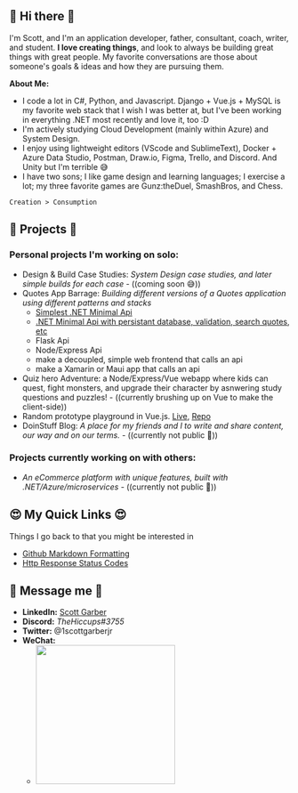 ## 👋 Hi there 👋
I'm Scott, and I'm an application developer, father, consultant, coach, writer, and student. **I love creating things**, and look to always be building great things with great people. My favorite conversations are those about someone's goals & ideas and how they are pursuing them. 

**About Me:**
- I code a lot in C#, Python, and Javascript. Django + Vue.js + MySQL is my favorite web stack that I wish I was better at, but I've been working in everything .NET most recently and love it, too :D 
- I'm actively studying Cloud Development (mainly within Azure) and System Design.
- I enjoy using lightweight editors (VScode and SublimeText), Docker + Azure Data Studio, Postman, Draw.io, Figma, Trello, and Discord. And Unity but I'm terrible 😅
- I have two sons; I like game design and learning languages; I exercise a lot; my three favorite games are Gunz:theDuel, SmashBros, and Chess.

```
Creation > Consumption
```

## 🤩 Projects 🤩
### Personal projects I'm working on solo:
- Design & Build Case Studies: *System Design case studies, and later simple builds for each case* - ((coming soon 😅))
- Quotes App Barrage: *Building different versions of a Quotes application using different patterns and stacks*
  - [Simplest .NET Minimal Api](https://github.com/ScottGarberJr/quotesapi-dotnet-mini)
  - [.NET Minimal Api with persistant database, validation, search quotes, etc](https://github.com/ScottGarberJr/quotesapi-dotnet-mini2)
  - Flask Api
  - Node/Express Api
  - make a decoupled, simple web frontend that calls an api
  - make a Xamarin or Maui app that calls an api
- Quiz hero Adventure: a Node/Express/Vue webapp where kids can quest, fight monsters, and upgrade their character by asnwering study questions and puzzles! - ((currently brushing up on Vue to make the client-side))
- Random prototype playground in Vue.js. [Live](https://vue-protos.onrender.com), [Repo](https://github.com/ScottGarberJr/vue-prototypes)
- DoinStuff Blog: *A place for my friends and I to write and share content, our way and on our terms.* - ((currently not public 🥸))

### Projects currently working on with others:
- *An eCommerce platform with unique features, built with .NET/Azure/microservices* - ((currently not public 🥸))

## 😍 My Quick Links 😍
Things I go back to that you might be interested in
- [Github Markdown Formatting](https://docs.github.com/en/get-started/writing-on-github/getting-started-with-writing-and-formatting-on-github/basic-writing-and-formatting-syntax#supported-color-models)
- [Http Response Status Codes](https://developer.mozilla.org/en-US/docs/Web/HTTP/Status)

## 🥳 Message me 🥳 
- **LinkedIn:** [Scott Garber](https://linkedin.com/in/scottgarberjr)
- **Discord:** _TheHiccups#3755_
- **Twitter:** @1scottgarberjr
- **WeChat:** 
  - <img src="https://user-images.githubusercontent.com/61135183/180639118-f79364bf-3c3a-41ef-a60d-502508fa4656.png" width="250" />




